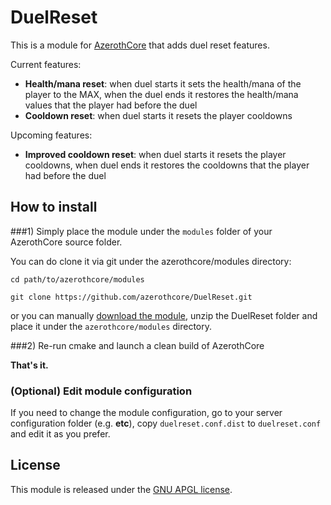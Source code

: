 # DuelReset

This is a module for [AzerothCore](http://www.azerothcore.org) that adds duel reset features.

Current features:

- **Health/mana reset**: when duel starts it sets the health/mana of the player to the MAX, when the duel ends it restores the health/mana values that the player had before the duel
- **Cooldown reset**: when duel starts it resets the player cooldowns

Upcoming features:
- **Improved cooldown reset**: when duel starts it resets the player cooldowns, when duel ends it restores the cooldowns that the player had before the duel

## How to install

###1) Simply place the module under the `modules` folder of your AzerothCore source folder.

You can do clone it via git under the azerothcore/modules directory:

`cd path/to/azerothcore/modules`

`git clone https://github.com/azerothcore/DuelReset.git`

or you can manually [download the module](https://github.com/azerothcore/DuelReset/archive/master.zip), unzip the DuelReset folder and place it under the `azerothcore/modules` directory.

###2) Re-run cmake and launch a clean build of AzerothCore

**That's it.**

### (Optional) Edit module configuration

If you need to change the module configuration, go to your server configuration folder (e.g. **etc**), copy `duelreset.conf.dist` to `duelreset.conf` and edit it as you prefer.


## License

This module is released under the [GNU APGL license](https://github.com/azerothcore/DuelReset/blob/master/LICENSE).





